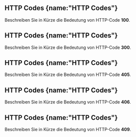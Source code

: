 ## HTTP Codes {name:"HTTP Codes"}
<p>Beschreiben Sie in Kürze die Bedeutung von HTTP-Code <b>100</b>.</p>

## HTTP Codes {name:"HTTP Codes"}
<p>Beschreiben Sie in Kürze die Bedeutung von HTTP-Code <b>300</b>.</p>

## HTTP Codes {name:"HTTP Codes"}
<p>Beschreiben Sie in Kürze die Bedeutung von HTTP-Code <b>405</b>.</p>

## HTTP Codes {name:"HTTP Codes"}
<p>Beschreiben Sie in Kürze die Bedeutung von HTTP-Code <b>406</b>.</p>

## HTTP Codes {name:"HTTP Codes"}
<p>Beschreiben Sie in Kürze die Bedeutung von HTTP-Code <b>409</b>.</p>
